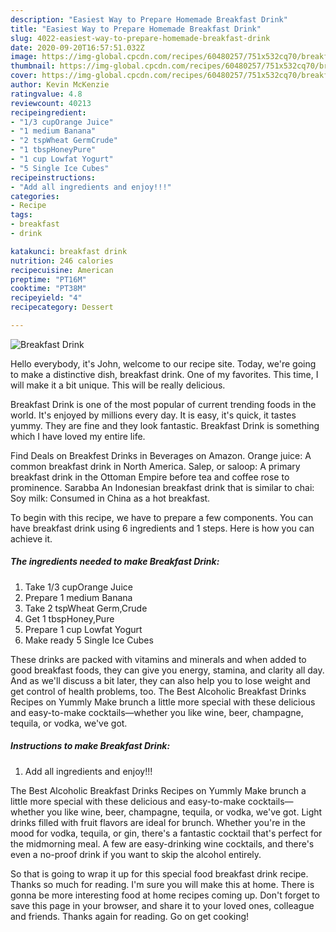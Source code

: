 ```yaml
---
description: "Easiest Way to Prepare Homemade Breakfast Drink"
title: "Easiest Way to Prepare Homemade Breakfast Drink"
slug: 4022-easiest-way-to-prepare-homemade-breakfast-drink
date: 2020-09-20T16:57:51.032Z
image: https://img-global.cpcdn.com/recipes/60480257/751x532cq70/breakfast-drink-recipe-main-photo.jpg
thumbnail: https://img-global.cpcdn.com/recipes/60480257/751x532cq70/breakfast-drink-recipe-main-photo.jpg
cover: https://img-global.cpcdn.com/recipes/60480257/751x532cq70/breakfast-drink-recipe-main-photo.jpg
author: Kevin McKenzie
ratingvalue: 4.8
reviewcount: 40213
recipeingredient:
- "1/3 cupOrange Juice"
- "1 medium Banana"
- "2 tspWheat GermCrude"
- "1 tbspHoneyPure"
- "1 cup Lowfat Yogurt"
- "5 Single Ice Cubes"
recipeinstructions:
- "Add all ingredients and enjoy!!!"
categories:
- Recipe
tags:
- breakfast
- drink

katakunci: breakfast drink 
nutrition: 246 calories
recipecuisine: American
preptime: "PT16M"
cooktime: "PT38M"
recipeyield: "4"
recipecategory: Dessert

---
```



![Breakfast Drink](https://img-global.cpcdn.com/recipes/60480257/751x532cq70/breakfast-drink-recipe-main-photo.jpg)

Hello everybody, it's John, welcome to our recipe site. Today, we're going to make a distinctive dish, breakfast drink. One of my favorites. This time, I will make it a bit unique. This will be really delicious.

Breakfast Drink is one of the most popular of current trending foods in the world. It's enjoyed by millions every day. It is easy, it's quick, it tastes yummy. They are fine and they look fantastic. Breakfast Drink is something which I have loved my entire life.

Find Deals on Breakfest Drinks in Beverages on Amazon. Orange juice: A common breakfast drink in North America. Salep, or saloop: A primary breakfast drink in the Ottoman Empire before tea and coffee rose to prominence. Sarabba An Indonesian breakfast drink that is similar to chai: Soy milk: Consumed in China as a hot breakfast.


To begin with this recipe, we have to prepare a few components. You can have breakfast drink using 6 ingredients and 1 steps. Here is how you can achieve it.

<!--inarticleads1-->

##### The ingredients needed to make Breakfast Drink:

1. Take 1/3 cupOrange Juice
1. Prepare 1 medium Banana
1. Take 2 tspWheat Germ,Crude
1. Get 1 tbspHoney,Pure
1. Prepare 1 cup Lowfat Yogurt
1. Make ready 5 Single Ice Cubes


These drinks are packed with vitamins and minerals and when added to good breakfast foods, they can give you energy, stamina, and clarity all day. And as we&#39;ll discuss a bit later, they can also help you to lose weight and get control of health problems, too. The Best Alcoholic Breakfast Drinks Recipes on Yummly Make brunch a little more special with these delicious and easy-to-make cocktails—whether you like wine, beer, champagne, tequila, or vodka, we&#39;ve got. 

<!--inarticleads2-->

##### Instructions to make Breakfast Drink:

1. Add all ingredients and enjoy!!!


The Best Alcoholic Breakfast Drinks Recipes on Yummly Make brunch a little more special with these delicious and easy-to-make cocktails—whether you like wine, beer, champagne, tequila, or vodka, we&#39;ve got. Light drinks filled with fruit flavors are ideal for brunch. Whether you&#39;re in the mood for vodka, tequila, or gin, there&#39;s a fantastic cocktail that&#39;s perfect for the midmorning meal. A few are easy-drinking wine cocktails, and there&#39;s even a no-proof drink if you want to skip the alcohol entirely. 

So that is going to wrap it up for this special food breakfast drink recipe. Thanks so much for reading. I'm sure you will make this at home. There is gonna be more interesting food at home recipes coming up. Don't forget to save this page in your browser, and share it to your loved ones, colleague and friends. Thanks again for reading. Go on get cooking!

